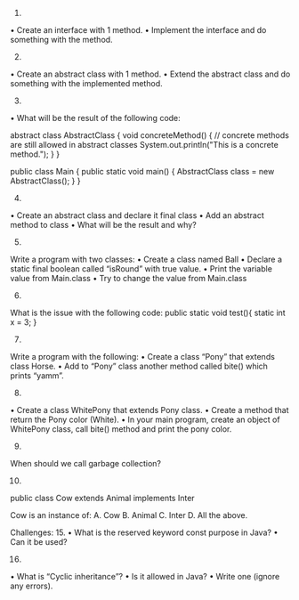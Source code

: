1.
• Create an interface with 1 method.
• Implement the interface and do something with the method.


2.
• Create an abstract class with 1 method.
• Extend the abstract class and do something with the
implemented method.


3.
• What will be the result of the following code:

abstract class AbstractClass {
void concreteMethod() { // concrete methods are still allowed in abstract classes
System.out.println("This is a concrete method.");
}
}

public class Main {
public static void main() {
AbstractClass class = new AbstractClass();
}
}

4.
• Create an abstract class and declare it final class
• Add an abstract method to class
• What will be the result and why?

5.
Write a program with two classes:
• Create a class named Ball
• Declare a static final boolean called “isRound” with true
value.
• Print the variable value from Main.class
• Try to change the value from Main.class

6.
What is the issue with the following code:
public static void test(){
static int x = 3;
}

7.
Write a program with the following:
• Create a class “Pony” that extends class Horse.
• Add to “Pony” class another method called bite() which prints
“yamm”.

8.
• Create a class WhitePony that extends Pony class.
• Create a method that return the Pony color (White).
• In your main program, create an object of WhitePony class,
call bite() method and print the pony color.


9.
When should we call garbage collection?

10.

public class Cow extends Animal implements Inter

Cow is an instance of:
A. Cow
B. Animal
C. Inter
D. All the above.



Challenges:
15.
• What is the reserved keyword const purpose in Java?
• Can it be used?

16.
• What is “Cyclic inheritance”?
• Is it allowed in Java?
• Write one (ignore any errors).

